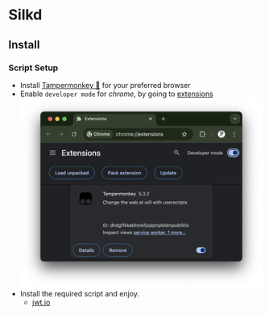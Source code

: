 # Silkd

## Install

### Script Setup

- Install [Tampermonkey 🐒](https://www.tampermonkey.net/) for your preferred browser
- Enable `developer mode` for *chrome*, by going to [extensions](chrome://extensions/) ![like this](imgs/devmode.png)
- Install the required script and enjoy.
  - [jwt.io](https://github.com/anandrathnas/silkd/raw/main/src/jwt.io-v0.1.user.js)
